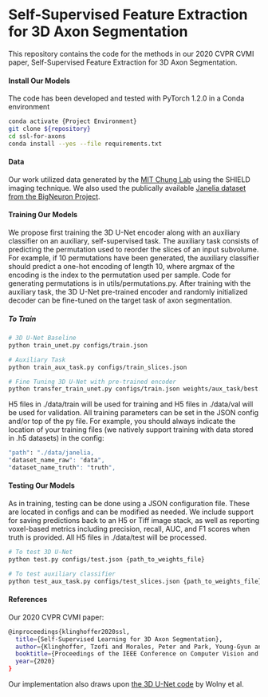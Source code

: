# Self-Supervised Feature Extraction for 3D Axon Segmentation 

This repository contains the code for the methods in our 2020 CVPR CVMI paper, Self-Supervised Feature Extraction for 3D Axon Segmentation.

#### Install Our Models

The code has been developed and tested with PyTorch 1.2.0 in a Conda environment

```bash
conda activate {Project Environment}
git clone ${repository}
cd ssl-for-axons
conda install --yes --file requirements.txt
```

#### Data

Our work utilized data generated by the [MIT Chung Lab](http://www.chunglab.org) using the SHIELD imaging technique. We also used the publically available [Janelia dataset from the BigNeuron Project](https://github.com/BigNeuron/Data/releases/tag/Gold166_v1).

#### Training Our Models
We propose first training the 3D U-Net encoder along with an auxiliary classifier on an auxiliary, self-supervised task. The auxiliary task consists of predicting the permutation used to reorder the slices of an input subvolume. For example, if 10 permutations have been generated, the auxiliary classifier should predict a one-hot encoding of length 10, where argmax of the encoding is the index to the permutation used per sample. Code for generating permutations is in utils/permutations.py. After training with the auxiliary task, the 3D U-Net pre-trained encoder and randomly initialized decoder can be fine-tuned on the target task of axon segmentation.

##### To Train

```bash
# 3D U-Net Baseline
python train_unet.py configs/train.json

# Auxiliary Task
python train_aux_task.py configs/train_slices.json

# Fine Tuning 3D U-Net with pre-trained encoder 
python transfer_train_unet.py configs/train.json weights/aux_task/best.ckpt
```

H5 files in ./data/train will be used for training and H5 files in ./data/val will be used for validation. All training parameters can be set in the JSON config and/or top of the py file. For example, you should always indicate the location of your training files (we natively support training with data stored in .h5 datasets) in the config:

```bash
"path": "./data/janelia,
"dataset_name_raw": "data",
"dataset_name_truth": "truth",
```

#### Testing Our Models 
As in training, testing can be done using a JSON configuration file. These are located in configs and can be modified as needed. We include support for saving predictions back to an H5 or Tiff image stack, as well as reporting voxel-based metrics including precision, recall, AUC, and F1 scores when truth is provided. All H5 files in ./data/test will be processed.

```bash
# To test 3D U-Net
python test.py configs/test.json {path_to_weights_file}

# To test auxiliary classifier
python test_aux_task.py configs/test_slices.json {path_to_weights_file}
``` 

#### References

Our 2020 CVPR CVMI paper:

```bash
@inproceedings{klinghoffer2020ssl,
  title={Self-Supervised Learning for 3D Axon Segmentation},
  author={Klinghoffer, Tzofi and Morales, Peter and Park, Young-Gyun and Evans, Nicholas and Chung, Kwanghun and Brattain, Laura},
  booktitle={Proceedings of the IEEE Conference on Computer Vision and Pattern Recognition Workshops},
  year={2020}
}
```

Our implementation also draws upon [the 3D U-Net code](https://github.com/wolny/pytorch-3dunet) by Wolny et al.
